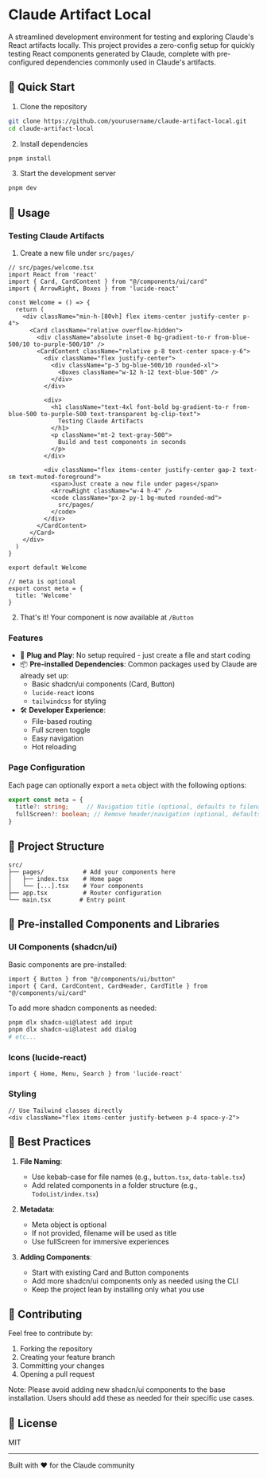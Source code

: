 # Claude Artifact Local

A streamlined development environment for testing and exploring Claude's React artifacts locally. This project provides a zero-config setup for quickly testing React components generated by Claude, complete with pre-configured dependencies commonly used in Claude's artifacts.

## 🚀 Quick Start

1. Clone the repository
```bash
git clone https://github.com/yourusername/claude-artifact-local.git
cd claude-artifact-local
```

2. Install dependencies
```bash
pnpm install
```

3. Start the development server
```bash
pnpm dev
```

## 📖 Usage

### Testing Claude Artifacts

1. Create a new file under `src/pages/`
```tsx
// src/pages/welcome.tsx
import React from 'react'
import { Card, CardContent } from "@/components/ui/card"
import { ArrowRight, Boxes } from 'lucide-react'

const Welcome = () => {
  return (
    <div className="min-h-[80vh] flex items-center justify-center p-4">
      <Card className="relative overflow-hidden">
        <div className="absolute inset-0 bg-gradient-to-r from-blue-500/10 to-purple-500/10" />
        <CardContent className="relative p-8 text-center space-y-6">
          <div className="flex justify-center">
            <div className="p-3 bg-blue-500/10 rounded-xl">
              <Boxes className="w-12 h-12 text-blue-500" />
            </div>
          </div>
          
          <div>
            <h1 className="text-4xl font-bold bg-gradient-to-r from-blue-500 to-purple-500 text-transparent bg-clip-text">
              Testing Claude Artifacts
            </h1>
            <p className="mt-2 text-gray-500">
              Build and test components in seconds
            </p>
          </div>

          <div className="flex items-center justify-center gap-2 text-sm text-muted-foreground">
            <span>Just create a new file under pages</span>
            <ArrowRight className="w-4 h-4" />
            <code className="px-2 py-1 bg-muted rounded-md">
              src/pages/
            </code>
          </div>
        </CardContent>
      </Card>
    </div>
  )
}

export default Welcome

// meta is optional
export const meta = {
  title: 'Welcome'
}
```

2. That's it! Your component is now available at `/Button`

### Features

- 🔌 **Plug and Play**: No setup required - just create a file and start coding
- 📦 **Pre-installed Dependencies**: Common packages used by Claude are already set up:
  - Basic shadcn/ui components (Card, Button)
  - `lucide-react` icons
  - `tailwindcss` for styling
- 🛠️ **Developer Experience**:
  - File-based routing
  - Full screen toggle
  - Easy navigation
  - Hot reloading

### Page Configuration

Each page can optionally export a `meta` object with the following options:

```typescript
export const meta = {
  title?: string;     // Navigation title (optional, defaults to filename)
  fullScreen?: boolean; // Remove header/navigation (optional, defaults to false)
}
```

## 📁 Project Structure

```
src/
├── pages/           # Add your components here
│   ├── index.tsx    # Home page
│   └── [...].tsx    # Your components
├── app.tsx          # Router configuration
└── main.tsx        # Entry point
```

## 🧩 Pre-installed Components and Libraries

### UI Components (shadcn/ui)
Basic components are pre-installed:
```tsx
import { Button } from "@/components/ui/button"
import { Card, CardContent, CardHeader, CardTitle } from "@/components/ui/card"
```

To add more shadcn components as needed:
```bash
pnpm dlx shadcn-ui@latest add input
pnpm dlx shadcn-ui@latest add dialog
# etc...
```

### Icons (lucide-react)
```tsx
import { Home, Menu, Search } from 'lucide-react'
```

### Styling
```tsx
// Use Tailwind classes directly
<div className="flex items-center justify-between p-4 space-y-2">
```

## 🚀 Best Practices

1. **File Naming**:
   - Use kebab-case for file names (e.g., `button.tsx`, `data-table.tsx`)
   - Add related components in a folder structure (e.g., `TodoList/index.tsx`)

2. **Metadata**:
   - Meta object is optional
   - If not provided, filename will be used as title
   - Use fullScreen for immersive experiences

3. **Adding Components**:
   - Start with existing Card and Button components
   - Add more shadcn/ui components only as needed using the CLI
   - Keep the project lean by installing only what you use

## 🤝 Contributing

Feel free to contribute by:
1. Forking the repository
2. Creating your feature branch
3. Committing your changes
4. Opening a pull request

Note: Please avoid adding new shadcn/ui components to the base installation. Users should add these as needed for their specific use cases.

## 📝 License

MIT

---

Built with ❤️ for the Claude community